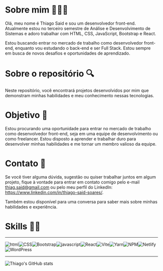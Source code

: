 # Sobre mim 👨🏾‍💻
Olá, meu nome é Thiago Said e sou um desenvolvedor front-end. Atualmente estou no terceiro semestre de Análise e Desenvolvimento de Sistemas e adoro trabalhar com HTML, CSS, JavaScript, Bootstrap e React. 

Estou buscando entrar no mercado de trabalho como desenvolvedor front-end, enquanto vou estudando o back-end e ser Full Stack. Estou sempre em busca de novos desafios e oportunidades de aprendizado.

# Sobre o repositório 🔍
Neste repositório, você encontrará projetos desenvolvidos por mim que demonstram minhas habilidades e meu conhecimento nessas tecnologias.

# Objetivo 🎯
Estou procurando uma oportunidade para entrar no mercado de trabalho como desenvolvedor front-end, seja em uma equipe de desenvolvimento ou como freelancer. Estou disposto a aprender e trabalhar duro para desenvolver minhas habilidades e me tornar um membro valioso da equipe.

# Contato 📡
Se você tiver alguma dúvida, sugestão ou quiser trabalhar juntos em algum projeto, fique à vontade para entrar em contato comigo pelo e-mail thiag.said@gmail.com ou pelo meu perfil do LinkedIn: https://www.linkedin.com/in/thiago-said-soares/. 

Também estou disponível para uma conversa para saber mais sobre minhas habilidades e experiência.


# Skills 🐱‍👤
---
![html](https://img.shields.io/badge/HTML5-E34F26?style=for-the-badge&logo=html5&logoColor=white)![CSS](https://img.shields.io/badge/CSS3-1572B6?style=for-the-badge&logo=css3&logoColor=white)![Bootstrap](https://img.shields.io/badge/bootstrap-%23563D7C.svg?style=for-the-badge&logo=bootstrap&logoColor=white)![javascript](https://img.shields.io/badge/JavaScript-323330?style=for-the-badge&logo=javascript&logoColor=F7DF1E)![React](https://img.shields.io/badge/React-20232A?style=for-the-badge&logo=react&logoColor=61DAFB)![Vite](https://img.shields.io/badge/vite-%23646CFF.svg?style=for-the-badge&logo=vite&logoColor=white)![Yarn](https://img.shields.io/badge/yarn-%232C8EBB.svg?style=for-the-badge&logo=yarn&logoColor=white)![NPM](https://img.shields.io/badge/NPM-%23000000.svg?style=for-the-badge&logo=npm&logoColor=white)![Netlify](https://img.shields.io/badge/netlify-%23000000.svg?style=for-the-badge&logo=netlify&logoColor=#00C7B7)![WordPress](https://img.shields.io/badge/WordPress-%23117AC9.svg?style=for-the-badge&logo=WordPress&logoColor=white)

---

![Thiago's GitHub stats](https://github-readme-stats.vercel.app/api?username=thiagosaidm&show_icons=true&theme=transparent)
